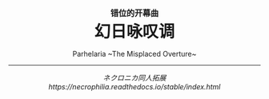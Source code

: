 <div style="text-align: center;">
<p style="font-size: 16px;"><b>错位的开幕曲<br>
<span style="font-size: 32px;">幻日咏叹调</span>
</b></p>
Parhelaria ~The Misplaced Overture~
<HR>
<i>ネクロニカ同人拓展<br>
https://necrophilia.readthedocs.io/stable/index.html</i>
</div>